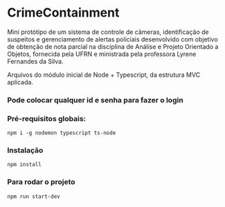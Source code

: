 # CrimeContainment
Mini protótipo de um sistema de controle de câmeras, identificação de suspeitos e gerenciamento de alertas policiais desenvolvido com objetivo de obtenção de nota parcial na disciplina de Análise e Projeto Orientado a Objetos, fornecida pela UFRN e ministrada pela professora Lyrene Fernandes da Silva.


Arquivos do módulo inicial de Node + Typescript, da estrutura MVC aplicada.

### Pode colocar qualquer id e senha para fazer o login

### Pré-requisitos globais:
`npm i -g nodemon typescript ts-node`

### Instalação
`npm install`

### Para rodar o projeto
`npm run start-dev`